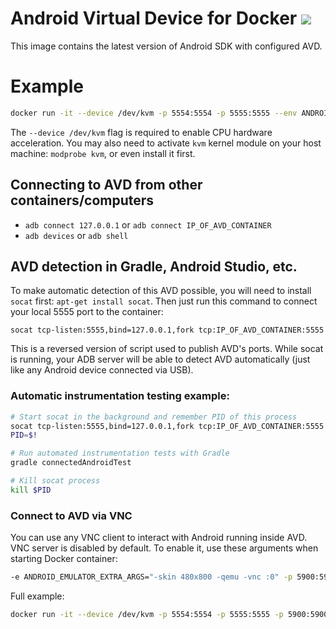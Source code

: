 # Android Virtual Device for Docker [![](https://images.microbadger.com/badges/image/thedrhax/android-avd.svg)](https://hub.docker.com/r/thedrhax/android-avd)

This image contains the latest version of Android SDK with configured AVD.

# Example

```bash
docker run -it --device /dev/kvm -p 5554:5554 -p 5555:5555 --env ANDROID_EMULATOR_EXTRA_ARGS="-skin 480x800" thedrhax/android-avd
```

The `--device /dev/kvm` flag is required to enable CPU hardware acceleration.
You may also need to activate `kvm` kernel module on your host machine: `modprobe kvm`, or even install it first.

## Connecting to AVD from other containers/computers

* `adb connect 127.0.0.1` or `adb connect IP_OF_AVD_CONTAINER`
* `adb devices` or `adb shell`

## AVD detection in Gradle, Android Studio, etc.

To make automatic detection of this AVD possible, you will need to install `socat` first: `apt-get install socat`. Then just run this command to connect your local 5555 port to the container:

```
socat tcp-listen:5555,bind=127.0.0.1,fork tcp:IP_OF_AVD_CONTAINER:5555
```

This is a reversed version of script used to publish AVD's ports. While socat is running, your ADB server will be able to detect AVD automatically (just like any Android device connected via USB).

### Automatic instrumentation testing example:

```bash
# Start socat in the background and remember PID of this process
socat tcp-listen:5555,bind=127.0.0.1,fork tcp:IP_OF_AVD_CONTAINER:5555 &
PID=$!

# Run automated instrumentation tests with Gradle
gradle connectedAndroidTest

# Kill socat process
kill $PID
```

### Connect to AVD via VNC

You can use any VNC client to interact with Android running inside AVD. VNC server is disabled by default. To enable it, use these arguments when starting Docker container:

```bash
-e ANDROID_EMULATOR_EXTRA_ARGS="-skin 480x800 -qemu -vnc :0" -p 5900:5900
```

Full example:

```bash
docker run -it --device /dev/kvm -p 5554:5554 -p 5555:5555 -p 5900:5900 --env ANDROID_EMULATOR_EXTRA_ARGS="-skin 480x800 -qemu -vnc :0" thedrhax/android-avd:latest
```

